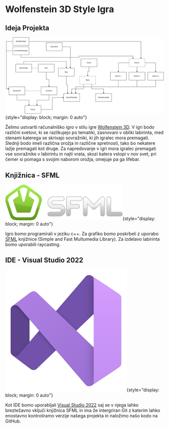 # Wolfenstein 3D Style Igra

## Ideja Projekta

![](/readme_img/First_Model.png){style="display: block; margin: 0 auto"}

Želimo ustvariti računalniško igro v stilu igre [Wolfenstein 3D](https://en.wikipedia.org/wiki/Wolfenstein_3D). V igri bodo različni svetovi, ki se razlikujejo po tematiki, zasnovani v obliki labirinta, med stenami katerega se skrivajo sovražniki, ki jih igralec mora premagati. Slednji bodo imeli različna orožja in različne spretnosti, tako bo nekatere lažje premagati kot druge. Za napredovanje v igri mora igralec premagati vse sovražnike v labirintu in najti vrata, skozi katera vstopi v nov svet, pri čemer si pomaga s svojim naborom orožja, omejuje pa ga lifebar. 

## Knjižnica - SFML

![](/readme_img/sfml-logo-small.png){style="display: block; margin: 0 auto"}

Igro bomo programirali v jeziku c++. Za grafiko bomo poskrbeli z uporabo [SFML](/readme_img/SFML%20Game%20Development.pdf) knjižnice (Simple and Fast Multumedia Library). Za izdelavo labirinta bomo uporabili raycasting.

## IDE - Visual Studio 2022

![](/readme_img/Visual_Studio_Icon_2022.svg){style="display: block; margin: 0 auto"}

Kot IDE bomo uporabljali [Visual Studio 2022](https://visualstudio.microsoft.com/vs/) saj se v njega lahko breztežavno vključi knjižnica SFML in ima že intergriran Git z katerim lahko enostavno kontroliramo verzije našega projekta in naložimo našo kodo na GitHub.